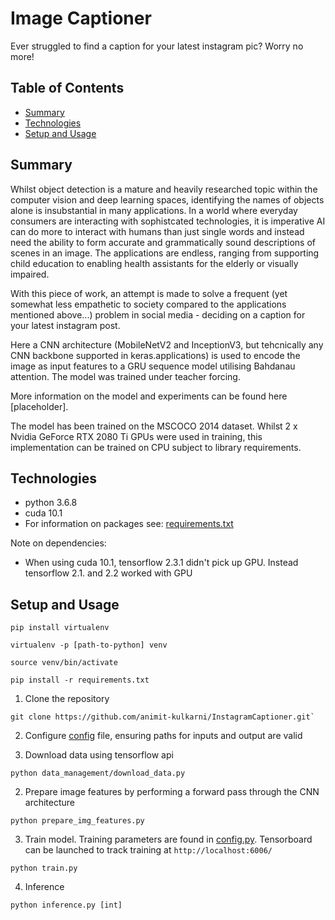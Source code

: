 # Image Captioner

Ever struggled to find a caption for your latest instagram pic? Worry no more!

## Table of Contents
* [Summary](#summary)
* [Technologies](#technologies)
* [Setup and Usage](#setup-and-usage)

## Summary
Whilst object detection is a mature and heavily researched topic within the computer vision and deep learning spaces, identifying the names of objects alone is insubstantial in many applications. In a world where everyday consumers are interacting with sophistcated technologies, it is imperative AI can do more to interact with humans than just single words and instead need the ability to form accurate and grammatically sound descriptions of scenes in an image. The applications are endless, ranging from supporting child education to enabling health assistants for the elderly or visually impaired.  

With this piece of work, an attempt is made to solve a frequent (yet somewhat less empathetic to society compared to the applications mentioned above...) problem in social media - deciding on a caption for your latest instagram post. 

Here a CNN architecture (MobileNetV2 and InceptionV3, but tehcnically any CNN backbone supported in keras.applications) is used to encode the image as input features to a GRU sequence model utilising Bahdanau attention. The model was trained under teacher forcing.

More information on the model and experiments can be found here [placeholder].  

The model has been trained on the MSCOCO 2014 dataset. Whilst 2 x Nvidia GeForce RTX 2080 Ti GPUs were used in training, this implementation can be trained on CPU subject to library requirements.

## Technologies
* python 3.6.8
* cuda 10.1
* For information on packages see: [requirements.txt](requirements.txt)

Note on dependencies:
* When using cuda 10.1, tensorflow 2.3.1 didn't pick up GPU. Instead tensorflow 2.1. and 2.2 worked with GPU

## Setup and Usage

~~~
pip install virtualenv

virtualenv -p [path-to-python] venv

source venv/bin/activate

pip install -r requirements.txt
~~~

1. Clone the repository

~~~
git clone https://github.com/animit-kulkarni/InstagramCaptioner.git`
~~~
2. Configure [config](config.py) file, ensuring paths for inputs and output are valid

3. Download data using tensorflow api

~~~
python data_management/download_data.py
~~~

2. Prepare image features by performing a forward pass through the CNN architecture

~~~
python prepare_img_features.py
~~~

3. Train model. Training parameters are found in [config.py](config.py). Tensorboard can be launched to track training at `http://localhost:6006/`

~~~
python train.py
~~~

4. Inference

~~~
python inference.py [int]
~~~

